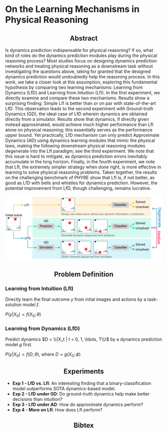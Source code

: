 # On the Learning Mechanisms in Physical Reasoning
<!-- [[Paper](https://github.com/lishiqianhugh/LfID)]
[[Supp](https://drive.google.com/file/d/16F0rhNT2Kx5prRRyRldWphZ-RvcxFaKs/view?usp=sharing)]
[[Code](https://github.com/lishiqianhugh/LfID)] -->

<h2 style="text-align: center"> Abstract </h2>

Is dynamics prediction indispensable for physical reasoning? If so, what kind of roles do the dynamics prediction modules play during the physical reasoning process? Most studies focus on designing dynamics prediction networks and treating physical reasoning as a downstream task without investigating the questions above, taking for granted that the designed dynamics prediction would undoubtedly help the reasoning process. In this work, we take a closer look at this assumption, exploring this fundamental hypothesis by comparing two learning mechanisms: Learning from Dynamics (LfD) and Learning from Intuition (LfI). In the first experiment, we directly examine and compare these two mechanisms. Results show a surprising finding: Simple LfI is better than or on par with state-of-the-art LfD. This observation leads to the second experiment with Ground-truth Dynamics (GD), the ideal case of LfD wherein dynamics are obtained directly from a simulator. Results show that dynamics, if directly given instead approximated, would achieve much higher performance than LfI alone on physical reasoning; this essentially serves as the performance upper bound. Yet practically, LfD mechanism can only predict Approximate Dynamics (AD) using dynamics learning modules that mimic the physical laws, making the following downstream physical reasoning modules degenerate into the LfI paradigm; see the third experiment. We note that this issue is hard to mitigate, as dynamics prediction errors inevitably accumulate in the long horizon. Finally, in the fourth experiment, we note that LfI, the extremely simpler strategy when done right, is more effective in learning to solve physical reasoning problems. Taken together, the results on the challenging benchmark of PHYRE show that LfI is, if not better, as good as LfD with bells and whistles for dynamics prediction. However, the potential improvement from LfD, though challenging, remains lucrative.

![introduction](figures/introduction.jpg)

<h2 style="text-align: center"> Problem Definition </h2>

### Learning from Intuition (LfI)
Directly learn the final outcome $y$ from intial images and actions by a task-solution model $f$.

$P(y|X_0) = f(X_0;\theta)$
### Learning from Dynamics (LfD)
Predict dynamics $D = \\{X_t | t = 0, 1, \ldots, T\\}$ by a dynamics prediction model $g$ first.

$P(y|X_0) = f(D;\theta)$, where $D = g(X_0;\phi)$

<h2 style="text-align: center"> Experiments </h2>

* **Exp 1 - LfD vs. LfI**: An interesting finding that a binary-classification model outperforms SOTA dynamics-based model.
* **Exp 2 - LfD under GD**: Do ground-truth dynamics help make better decisions than intuition?
* **Exp 3 - LfD under AD**: How do approximate dynamics perform?
* **Exp 4 - More on LfI**: How does LfI perform?

<h2 style="text-align: center"> Bibtex </h2>

